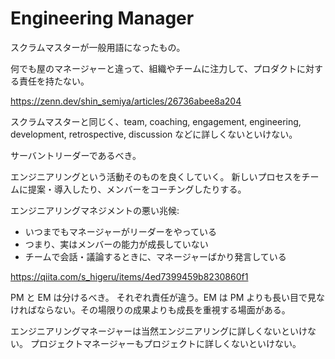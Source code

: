 # Engineering Manager

スクラムマスターが一般用語になったもの。

何でも屋のマネージャーと違って、組織やチームに注力して、プロダクトに対する責任を持たない。

https://zenn.dev/shin_semiya/articles/26736abee8a204

スクラムマスターと同じく、team, coaching, engagement, engineering, development, retrospective, discussion などに詳しくないといけない。

サーバントリーダーであるべき。

エンジニアリングという活動そのものを良くしていく。
新しいプロセスをチームに提案・導入したり、メンバーをコーチングしたりする。

エンジニアリングマネジメントの悪い兆候:

- いつまでもマネージャーがリーダーをやっている
- つまり、実はメンバーの能力が成長していない
- チームで会話・議論するときに、マネージャーばかり発言している

https://qiita.com/s_higeru/items/4ed7399459b8230860f1

PM と EM は分けるべき。
それぞれ責任が違う。EM は PM よりも長い目で見なければならない。その場限りの成果よりも成長を重視する場面がある。

エンジニアリングマネージャーは当然エンジニアリングに詳しくないといけない。
プロジェクトマネージャーもプロジェクトに詳しくないといけない。
